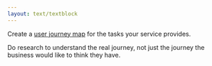 ```yaml
---
layout: text/textblock
---
```


Create a [user journey map](/service-design-delivery-process/discovery-stage/#user-journey-map) for the tasks your service provides.

Do research to understand the real journey, not just the journey the business would like to think they have.



